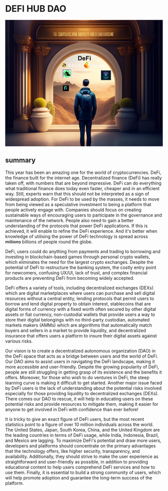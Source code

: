 # DEFI HUB DAO

<img src="images/1.jpg"> <br>

## summary

<p>This year has been an amazing one for the world of cryptocurrencies. DeFi, the finance built for the internet age. Decentralized finance (DeFi) has really taken off, with numbers that are beyond impressive. DeFi can do everything what traditional finance does today even faster, cheaper and in an efficient way. Still, experts warn that this should not be interpreted as a sign of widespread adoption. For DeFi to be used by the masses, it needs to move from being viewed as a speculative investment to being a platform that people actively engage with. Companies should focus on creating sustainable ways of encouraging users to participate in the governance and maintenance of the network. People also need to gain a better understanding of the protocols that power DeFi applications. If this is achieved, it will enable to refine the DeFi experience. And it's better when knowledge of utilising the power of DeFi technology is spread across <s>millions</s> billions of people round the globe. </p>
  
<p>DeFi, users could do anything from payments and trading to borrowing and investing in blockchain-based games through personal crypto wallets, which eliminates the need for the largest crypto exchanges. Despite the potential of DeFi to restructure the banking system, the costly entry point for newcomers, confusing UX/UI, lack of trust, and complex financial products are preventing DeFi from becoming widely accepted. </p>

<p>DeFi offers a variety of tools, including decentralized exchanges (DEXs) which are digital marketplaces where users can purchase and sell digital resources without a central entity, lending protocols that permit users to borrow and lend digital property to obtain interest, stablecoins that are digital forms of currency with a fixed worth often secured by other digital assets or fiat currency, non-custodial wallets that provide users a way to store their digital belongings with no third-party custodian, automated markets makers (AMMs) which are algorithms that automatically match buyers and sellers in a market to provide liquidity, and decentralized insurance that offers users a platform to insure their digital assets against various risks.</p>

<p>Our vision is to create a decentralized autonomous organization (DAO) in the DeFi space that acts as a bridge between users and the world of DeFi. Our DAO aims to assist users in navigating the DeFi landscape, making it more accessible and user-friendly. Despite the growing popularity of DeFi, people are still struggling in getting grasp of its existence and the benefits it offers. Moreover, for those who wish to do ventures in DeFi, the steep learning curve is making it difficult to get started. Another major issue faced by DeFi users is the lack of understanding about the potential risks involved especially for those providing liquidity to decentralized exchanges (DEXs). There comes our DAO to rescue, it will help in educating users on these potential risks and provide resources to mitigate them, making it easier for anyone to get involved in DeFi with confidence than ever before!</p>

<p>It is tricky to give an exact figure of DeFi users, but the most recent statistics point to a figure of over 10 million individuals across the world. The United States, Japan, South Korea, China, and the United Kingdom are the leading countries in terms of DeFi usage, while India, Indonesia, Brazil, and Mexico are lagging. To maximize DeFi's potential and draw more users, developers and platforms should concentrate on the primary advantages that the technology offers, like higher security, transparency, and availability. Additionally, they should strive to make the user experience as straightforward and user-friendly as possible, in addition to providing educational content to help users comprehend DeFi services and how to use them. Finally, it is essential to build a strong community of users, which will help promote adoption and guarantee the long-term success of the platform. </p>
</p>
